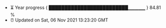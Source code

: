 - ⏳ Year progress { █████████████████████████▁▁▁▁▁ } 84.81 %
- ⏰ Updated on Sat, 06 Nov 2021 13:23:20 GMT

